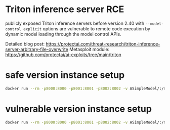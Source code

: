 # Triton inference server RCE

publicly exposed Triton inference servers before version 2.40  with `--model-control explicit` options are vulnerable to remote code execution by dynamic model loading through the model control APIs.

Detailed blog post: https://protectai.com/threat-research/triton-inference-server-arbitrary-file-overwrite
Metasploit module: https://github.com/protectai/ai-exploits/tree/main/triton

# safe version instance setup
```bash
docker run --rm -p8000:8000 -p8001:8001 -p8002:8002 -v ASimpleModel/:/models nvcr.io/nvidia/tritonserver:23.11-py3 tritonserver --model-repository=/models --model-control explicit
```

# vulnerable version instance setup
```bash
docker run --rm -p8000:8000 -p8001:8001 -p8002:8002 -v ASimpleModel/:/models nvcr.io/nvidia/tritonserver:23.10-py3 tritonserver --model-repository=/models --model-control explicit
```
